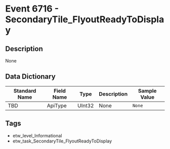 # Event 6716 - SecondaryTile_FlyoutReadyToDisplay

## Description
None

## Data Dictionary
|Standard Name|Field Name|Type|Description|Sample Value|
|---|---|---|---|---|
|TBD|ApiType|UInt32|None|`None`|

## Tags
* etw_level_Informational
* etw_task_SecondaryTile_FlyoutReadyToDisplay